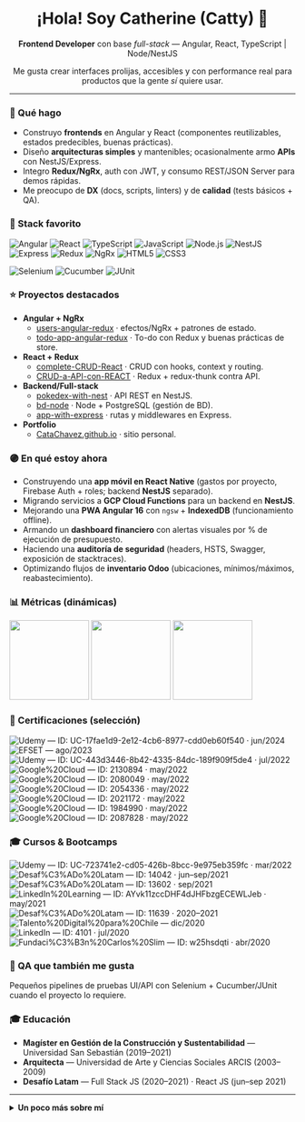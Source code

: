 <!-- Hero -->
<div align="center">
  <h1>¡Hola! Soy Catherine (Catty) 👋</h1>
  <p><strong>Frontend Developer</strong> con base <i>full-stack</i> — Angular, React, TypeScript | Node/NestJS</p>
  <p>Me gusta crear interfaces prolijas, accesibles y con performance real para productos que la gente <i>sí</i> quiere usar.</p>
</div>

---

### 🚀 Qué hago
- Construyo **frontends** en Angular y React (componentes reutilizables, estados predecibles, buenas prácticas).
- Diseño **arquitecturas simples** y mantenibles; ocasionalmente armo **APIs** con NestJS/Express.
- Integro **Redux/NgRx**, auth con JWT, y consumo REST/JSON Server para demos rápidas.
- Me preocupo de **DX** (docs, scripts, linters) y de **calidad** (tests básicos + QA).

### 🧰 Stack favorito
![Angular](https://img.shields.io/badge/Angular-DD0031?logo=angular&logoColor=white)
![React](https://img.shields.io/badge/React-61DAFB?logo=react&logoColor=black)
![TypeScript](https://img.shields.io/badge/TypeScript-3178C6?logo=typescript&logoColor=white)
![JavaScript](https://img.shields.io/badge/JavaScript-F7DF1E?logo=javascript&logoColor=black)
![Node.js](https://img.shields.io/badge/Node.js-339933?logo=node.js&logoColor=white)
![NestJS](https://img.shields.io/badge/NestJS-E0234E?logo=nestjs&logoColor=white)
![Express](https://img.shields.io/badge/Express-000000?logo=express&logoColor=white)
![Redux](https://img.shields.io/badge/Redux-764ABC?logo=redux&logoColor=white)
![NgRx](https://img.shields.io/badge/NgRx-B7178C?logo=ngrx&logoColor=white)
![HTML5](https://img.shields.io/badge/HTML5-E34F26?logo=html5&logoColor=white)
![CSS3](https://img.shields.io/badge/CSS3-1572B6?logo=css3&logoColor=white)
<!-- QA -->
![Selenium](https://img.shields.io/badge/Selenium-43B02A?logo=selenium&logoColor=white)
![Cucumber](https://img.shields.io/badge/Cucumber-23D96C?logo=cucumber&logoColor=white)
![JUnit](https://img.shields.io/badge/JUnit-25A162?logo=junit5&logoColor=white)

### ⭐ Proyectos destacados
- **Angular + NgRx**
  - [users-angular-redux](https://github.com/CataChavez/users-angular-redux) · efectos/NgRx + patrones de estado.
  - [todo-app-angular-redux](https://github.com/CataChavez/todo-app-angular-redux) · To-do con Redux y buenas prácticas de store.
- **React + Redux**
  - [complete-CRUD-React](https://github.com/CataChavez/complete-CRUD-React) · CRUD con hooks, context y routing.
  - [CRUD-a-API-con-REACT](https://github.com/CataChavez/CRUD-a-API-con-REACT) · Redux + redux-thunk contra API.
- **Backend/Full-stack**
  - [pokedex-with-nest](https://github.com/CataChavez/pokedex-with-nest) · API REST en NestJS.
  - [bd-node](https://github.com/CataChavez/bd-node) · Node + PostgreSQL (gestión de BD).
  - [app-with-express](https://github.com/CataChavez/app-with-express) · rutas y middlewares en Express.
- **Portfolio**
  - [CataChavez.github.io](https://github.com/CataChavez/CataChavez.github.io) · sitio personal.

### 🟣 En qué estoy ahora
- Construyendo una **app móvil en React Native** (gastos por proyecto, Firebase Auth + roles; backend **NestJS** separado).
- Migrando servicios a **GCP Cloud Functions** para un backend en **NestJS**.
- Mejorando una **PWA Angular 16** con `ngsw` + **IndexedDB** (funcionamiento offline).
- Armando un **dashboard financiero** con alertas visuales por % de ejecución de presupuesto.
- Haciendo una **auditoría de seguridad** (headers, HSTS, Swagger, exposición de stacktraces).
- Optimizando flujos de **inventario Odoo** (ubicaciones, mínimos/máximos, reabastecimiento).

### 📊 Métricas (dinámicas)
<p>
  <img src="https://github-readme-stats.vercel.app/api?username=CataChavez&show_icons=true&hide_title=true" height="140" />
  <img src="https://github-readme-stats.vercel.app/api/top-langs/?username=CataChavez&layout=compact&langs_count=8" height="140" />
  <img src="https://streak-stats.demolab.com?user=CataChavez&hide_longest_streak=true" height="140" />
</p>

### 📜 Certificaciones (selección)
<!-- Puedes convertir cualquier badge en link rodeándolo con []() -->
![Udemy](https://img.shields.io/badge/SonarQube-Gesti%C3%B3n%20Continua%20de%20la%20Calidad-4B32C3) — ID: UC-17fae1d9-2e12-4cb6-8977-cdd0eb60f540 · jun/2024  
![EFSET](https://img.shields.io/badge/EF%20SET-English%20Certificate%2060%2F100%20(B2)-0A7BBB) — ago/2023  
![Udemy](https://img.shields.io/badge/Angular-Redux%20con%20NgRx-CC0000) — ID: UC-443d3446-8b42-4335-84dc-189f909f5de4 · jul/2022  
![Google%20Cloud](https://img.shields.io/badge/Google%20Cloud-Automating%20Infra%20with%20Terraform-1a73e8) — ID: 2130894 · may/2022  
![Google%20Cloud](https://img.shields.io/badge/Google%20Cloud-Elastic%20GCE%20%26%20Automation-1a73e8) — ID: 2080049 · may/2022  
![Google%20Cloud](https://img.shields.io/badge/Google%20Cloud-Essential%20Infra%3A%20Core%20Services-1a73e8) — ID: 2054336 · may/2022  
![Google%20Cloud](https://img.shields.io/badge/Google%20Cloud-Essential%20Infra%3A%20Foundation-1a73e8) — ID: 2021172 · may/2022  
![Google%20Cloud](https://img.shields.io/badge/Google%20Cloud-Fundamentals%3A%20Core%20Infra-1a73e8) — ID: 1984990 · may/2022  
![Google%20Cloud](https://img.shields.io/badge/Google%20Cloud-Foundational%20Tasks%20in%20GCP-1a73e8) — ID: 2087828 · may/2022  

### 🎓 Cursos & Bootcamps
![Udemy](https://img.shields.io/badge/Angular-De%20cero%20a%20experto-E65100) — ID: UC-723741e2-cd05-426b-8bcc-9e975eb359fc · mar/2022  
![Desaf%C3%ADo%20Latam](https://img.shields.io/badge/Desaf%C3%ADo%20Latam-React%20Developer-20232A) — ID: 14042 · jun–sep/2021  
![Desaf%C3%ADo%20Latam](https://img.shields.io/badge/Desaf%C3%ADo%20Latam-Taller%20de%20Git-F05032) — ID: 13602 · sep/2021  
![LinkedIn%20Learning](https://img.shields.io/badge/LinkedIn%20Learning-JavaScript%20esencial-0A66C2) — ID: AYvk11zccDHF4dJHFbzgECEWLJeb · may/2021  
![Desaf%C3%ADo%20Latam](https://img.shields.io/badge/Desaf%C3%ADo%20Latam-Full%20Stack%20JavaScript-FF6F00) — ID: 11639 · 2020–2021  
![Talento%20Digital%20para%20Chile](https://img.shields.io/badge/Talento%20Digital-Bootcamp%20FS%20JavaScript%20Trainee-4E9F3D) — dic/2020  
![LinkedIn](https://img.shields.io/badge/LinkedIn-Fundamentos%20de%20la%20gesti%C3%B3n%20del%20tiempo-0A66C2) — ID: 4101 · jul/2020  
![Fundaci%C3%B3n%20Carlos%20Slim](https://img.shields.io/badge/Fundaci%C3%B3n%20Carlos%20Slim-Trabajo%20en%20equipo-1253A4) — ID: w25hsdqti · abr/2020

### 🧪 QA que también me gusta
Pequeños pipelines de pruebas UI/API con Selenium + Cucumber/JUnit cuando el proyecto lo requiere.

### 🎓 Educación
- **Magíster en Gestión de la Construcción y Sustentabilidad** — Universidad San Sebastián (2019–2021)  
- **Arquitecta** — Universidad de Arte y Ciencias Sociales ARCIS (2003–2009)  
- **Desafío Latam** — Full Stack JS (2020–2021) · React JS (jun–sep 2021)

---

<details>
  <summary><b>Un poco más sobre mí</b></summary>
  <ul>
    <li>Desarrolladora <i>frontend</i> con formación full-stack y varios cursos en frameworks.</li>
    <li>Me importan la accesibilidad (A11y), rendimiento y un diseño limpio.</li>
    <li>Siempre aprendiendo y dejando cada repo un poco mejor que como lo encontré.</li>
  </ul>
</details>
